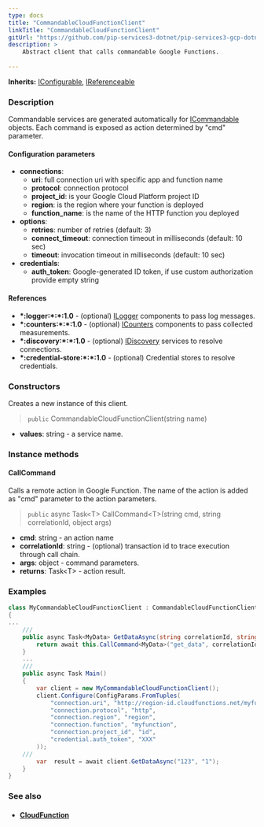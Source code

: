 ```yaml
---
type: docs
title: "CommandableCloudFunctionClient"
linkTitle: "CommandableCloudFunctionClient"
gitUrl: "https://github.com/pip-services3-dotnet/pip-services3-gcp-dotnet"
description: >
    Abstract client that calls commandable Google Functions.
 
---
```


**Inherits:** [IConfigurable](../../../commons/config/iconfigurable), [IReferenceable](../../../commons/refer/ireferenceable)

### Description

Commandable services are generated automatically for [ICommandable](../../../commons/commands/icommandable) objects. Each command is exposed as action determined by "cmd" parameter.


#### Configuration parameters

- **connections**:
    - **uri**:           full connection uri with specific app and function name
    - **protocol**:      connection protocol
    - **project_id**:    is your Google Cloud Platform project ID
    - **region**:        is the region where your function is deployed
    - **function_name**: is the name of the HTTP function you deployed
- **options**:
	- **retries**: number of retries (default: 3)
	- **connect_timeout**: connection timeout in milliseconds (default: 10 sec)
	- **timeout**: invocation timeout in milliseconds (default: 10 sec)
- **credentials**:
    - **auth_token**:    Google-generated ID token, if use custom authorization provide empty string

#### References
- **\*:logger:\*:\*:1.0** - (optional) [ILogger](../../../components/log/ilogger) components to pass log messages.
- **\*:counters:\*:\*:1.0** - (optional) [ICounters](../../../components/count/icounters) components to pass collected measurements.
- **\*:discovery:\*:\*:1.0** - (optional) [IDiscovery](../../../components/connect/idiscovery) services to resolve connections.
- **\*:credential-store:\*:\*:1.0** - (optional) Credential stores to resolve credentials.

### Constructors
Creates a new instance of this client.

> `public` CommandableCloudFunctionClient(string name)

- **values**: string - a service name.


### Instance methods

#### CallCommand
Calls a remote action in Google Function.
The name of the action is added as "cmd" parameter
to the action parameters. 

> `public` async Task\<T\> CallCommand\<T\>(string cmd, string correlationId, object args)

- **cmd**: string - an action name
- **correlationId**: string - (optional) transaction id to trace execution through call chain.
- **args**: object - command parameters.
- **returns**: Task\<T\> - action result.


### Examples

```cs
class MyCommandableCloudFunctionClient : CommandableCloudFunctionClient, IMyClient
{
...
    /// 
    public async Task<MyData> GetDataAsync(string correlationId, string id) {
        return await this.CallCommand<MyData>("get_data", correlationId, new { id=id });
    }
    ...
    /// 
    public async Task Main()
    {
        var client = new MyCommandableCloudFunctionClient();
        client.Configure(ConfigParams.FromTuples(
            "connection.uri", "http://region-id.cloudfunctions.net/myfunction",
            "connection.protocol", "http",
            "connection.region", "region",
            "connection.function", "myfunction",
            "connection.project_id", "id",
            "credential.auth_token", "XXX"
        ));
    /// 
        var  result = await client.GetDataAsync("123", "1");
    }
}
```

### See also
- #### [CloudFunction](../../containers/cloud_function/)
